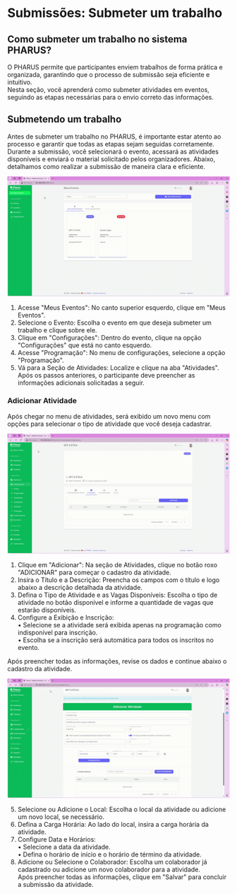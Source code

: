 #  Submissões: Submeter um trabalho

## Como submeter um trabalho no sistema PHARUS?

O PHARUS permite que participantes enviem trabalhos de forma prática e organizada, garantindo que o processo de submissão seja eficiente e intuitivo.                                                  
Nesta seção, você aprenderá como submeter atividades em eventos, seguindo as etapas necessárias para o envio correto das informações.                                                            


## Submetendo um trabalho

Antes de submeter um trabalho no PHARUS, é importante estar atento ao processo e garantir que todas as etapas sejam seguidas corretamente. Durante a submissão, você selecionará o evento, acessará as atividades disponíveis e enviará o material solicitado pelos organizadores.
Abaixo, detalhamos como realizar a submissão de maneira clara e eficiente.

![Submetendo um trabalho](../images/submiAtividade1.gif)

1. Acesse "Meus Eventos": No canto superior esquerdo, clique em "Meus Eventos".                                              
2. Selecione o Evento: Escolha o evento em que deseja submeter um trabalho e clique sobre ele.                                                    
3. Clique em "Configurações": Dentro do evento, clique na opção "Configurações" que está no canto esquerdo.                                                               
4. Acesse "Programação": No menu de configurações, selecione a opção "Programação".                                                         
5. Vá para a Seção de Atividades: Localize e clique na aba "Atividades".                                  
Após os passos anteriores, o participante deve preencher as informações adicionais solicitadas a seguir. 

### Adicionar Atividade

Após chegar no menu de atividades, será exibido um novo menu com opções para selecionar o tipo de atividade que você deseja cadastrar.

![Submetendo um trabalho](../images/submiAtividade2.gif)

1. Clique em "Adicionar": Na seção de Atividades, clique no botão roxo "ADICIONAR" para começar o cadastro da atividade.                                                                               
2. Insira o Título e a Descrição: Preencha os campos com o título e logo abaixo a descrição detalhada da atividade.                                                                             
3. Defina o Tipo de Atividade e as Vagas Disponíveis: Escolha o tipo de atividade no botão disponível e informe a quantidade de vagas que estarão disponíveis.                       
4. Configure a Exibição e Inscrição:                                                        
   • Selecione se a atividade será exibida apenas na programação como indisponível para inscrição.                                                 
    • Escolha se a inscrição será automática para todos os inscritos no evento.

Após preencher todas as informações, revise os dados e continue abaixo o cadastro da atividade.

![Submetendo um trabalho](../images/submiAtividade3.gif)

5. Selecione ou Adicione o Local: Escolha o local da atividade ou adicione um novo local, se necessário.                                                   
6. Defina a Carga Horária: Ao lado do local, insira a carga horária da atividade.                                                              
7. Configure Data e Horários:                                                                                       
    • Selecione a data da atividade.                                                     
    • Defina o horário de início e o horário de término da atividade.                                                                                
8. Adicione ou Selecione o Colaborador: Escolha um colaborador já cadastrado ou adicione um novo colaborador para a atividade.                                                 
Após preencher todas as informações, clique em "Salvar" para concluir a submissão da atividade.